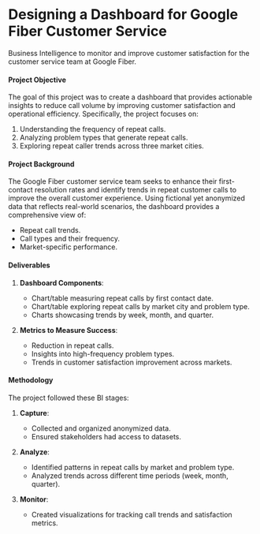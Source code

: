 # Designing a Dashboard for Google Fiber Customer Service
Business Intelligence to monitor and improve customer satisfaction for the customer service team at Google Fiber.

#### **Project Objective**
The goal of this project was to create a dashboard that provides actionable insights to reduce call volume by improving customer satisfaction and operational efficiency. Specifically, the project focuses on:  
1. Understanding the frequency of repeat calls.  
2. Analyzing problem types that generate repeat calls.  
3. Exploring repeat caller trends across three market cities.  


#### **Project Background**
The Google Fiber customer service team seeks to enhance their first-contact resolution rates and identify trends in repeat customer calls to improve the overall customer experience. Using fictional yet anonymized data that reflects real-world scenarios, the dashboard provides a comprehensive view of:  
- Repeat call trends.  
- Call types and their frequency.  
- Market-specific performance.

#### **Deliverables**
1. **Dashboard Components**:  
   - Chart/table measuring repeat calls by first contact date.  
   - Chart/table exploring repeat calls by market city and problem type.  
   - Charts showcasing trends by week, month, and quarter.

2. **Metrics to Measure Success**:  
   - Reduction in repeat calls.  
   - Insights into high-frequency problem types.  
   - Trends in customer satisfaction improvement across markets.  


#### **Methodology**
The project followed these BI stages:  

1. **Capture**:  
   - Collected and organized anonymized data.  
   - Ensured stakeholders had access to datasets.  

2. **Analyze**:  
   - Identified patterns in repeat calls by market and problem type.  
   - Analyzed trends across different time periods (week, month, quarter).  

3. **Monitor**:  
   - Created visualizations for tracking call trends and satisfaction metrics.  
